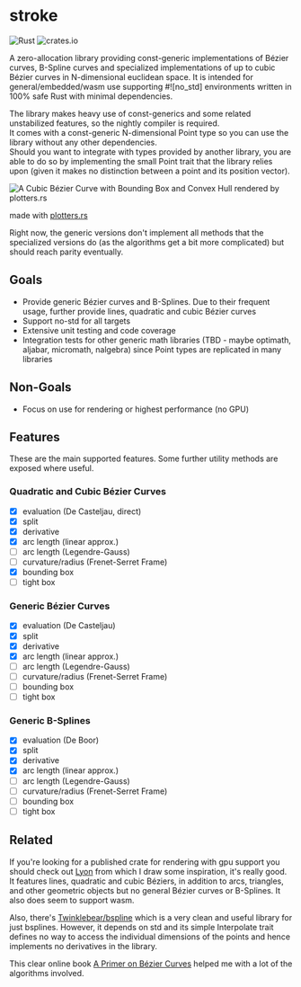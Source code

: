 # stroke  

![Rust](https://github.com/dorianprill/brezel/workflows/Rust/badge.svg)
![crates.io](https://img.shields.io/crates/v/stroke.svg)

A zero-allocation library providing const-generic implementations of Bézier curves, B-Spline curves and specialized implementations of up to cubic Bézier curves in N-dimensional euclidean space. It is intended for general/embedded/wasm use supporting #![no_std] environments written in 100% safe Rust with minimal dependencies.  

The library makes heavy use of const-generics and some related unstabilized features, so the nightly compiler is required.  
It comes with a const-generic N-dimensional Point type so you can use the library without any other dependencies.  
Should you want to integrate with types provided by another library, you are able to do so by implementing the small Point trait that the library relies upon (given it makes no distinction between a point and its position vector).  

![A Cubic Bézier Curve with Bounding Box and Convex Hull rendered by plotters.rs](https://raw.githubusercontent.com/dorianprill/stroke-rs/main/cubic_bezier_bounding_box.png)  

made with [plotters.rs](https://github.com/38/plotters)  

Right now, the generic versions don't implement all methods that the specialized versions do (as the algorithms get a bit more complicated) but should reach parity eventually.

## Goals

- Provide generic Bézier curves and B-Splines. Due to their frequent usage, further provide lines, quadratic and cubic Bézier curves
- Support no-std for all targets
- Extensive unit testing and code coverage
- Integration tests for other generic math libraries (TBD - maybe optimath, aljabar, micromath, nalgebra) since Point types are replicated in many libraries

## Non-Goals

- Focus on use for rendering or highest performance (no GPU)

## Features

These are the main supported features. Some further utility methods are exposed where useful.  

### Quadratic and Cubic Bézier Curves

- [x] evaluation (De Casteljau, direct)
- [x] split
- [x] derivative
- [x] arc length (linear approx.)
- [ ] arc length (Legendre-Gauss)
- [ ] curvature/radius (Frenet-Serret Frame)
- [x] bounding box
- [ ] tight box

### Generic Bézier Curves

- [x] evaluation (De Casteljau)
- [x] split
- [x] derivative
- [x] arc length (linear approx.)
- [ ] arc length (Legendre-Gauss)
- [ ] curvature/radius (Frenet-Serret Frame)
- [ ] bounding box
- [ ] tight box

### Generic B-Splines

- [x] evaluation (De Boor)
- [x] split
- [x] derivative
- [x] arc length (linear approx.)
- [ ] arc length (Legendre-Gauss)
- [ ] curvature/radius (Frenet-Serret Frame)
- [ ] bounding box
- [ ] tight box
  
## Related  

If you're looking for a published crate for rendering with gpu support you should check out [Lyon](https://github.com/nical/lyon) from which I draw some inspiration, it's really good. It features lines, quadratic and cubic Béziers, in addition to arcs, triangles, and other geometric objects but no general Bézier curves or B-Splines. It also does seem to support wasm.  

Also, there's [Twinklebear/bspline](https://github.com/Twinklebear/bspline) which is a very clean and useful library for just bsplines. However, it depends on std and its simple Interpolate trait defines no way to access the individual dimensions of the points and hence implements no derivatives in the library.  

This clear online book [A Primer on Bézier Curves](https://pomax.github.io/Bézierinfo/) helped me with a lot of the algorithms involved.
